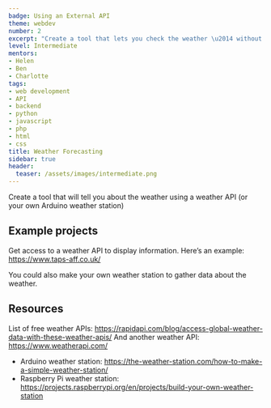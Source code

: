 ```yaml
---
badge: Using an External API
theme: webdev
number: 2
excerpt: "Create a tool that lets you check the weather \u2014 without going outside!"
level: Intermediate
mentors:
- Helen
- Ben
- Charlotte
tags:
- web development
- API
- backend
- python
- javascript
- php
- html
- css
title: Weather Forecasting
sidebar: true
header:
  teaser: /assets/images/intermediate.png
---
```

Create a tool that will tell you about the weather using a weather API (or your own Arduino weather station)

## Example projects
Get access to a weather API to display information. Here’s an example: <a href="https://www.taps-aff.co.uk/" rel="noopener">https://www.taps-aff.co.uk/</a>

You could also make your own weather station to gather data about the weather.
 

## Resources
List of free weather APIs: <a href="https://rapidapi.com/blog/access-global-weather-data-with-these-weather-apis/" rel="noopener">https://rapidapi.com/blog/access-global-weather-data-with-these-weather-apis/</a> 
And another weather API: <a href="https://www.weatherapi.com/" rel="noopener">https://www.weatherapi.com/</a> 

* Arduino weather station: <a href="https://the-weather-station.com/how-to-make-a-simple-weather-station/" rel="noopener">https://the-weather-station.com/how-to-make-a-simple-weather-station/</a> 
* Raspberry Pi weather station:
<a href="https://projects.raspberrypi.org/en/projects/build-your-own-weather-station" rel="noopener">https://projects.raspberrypi.org/en/projects/build-your-own-weather-station</a>

